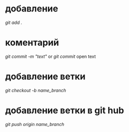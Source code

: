# добавление
*git add .*
# коментарий
*git commit -m "text"* or *git commit*  open text 
# добавление ветки
*git checkout -b name_branch*
# добавление ветки в git hub
*git push origin name_branch*